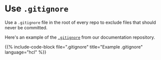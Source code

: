 # Use `.gitignore`

Use a `.gitignore` file in the root of every repo to exclude files that should never be committed. 

Here's an example of the [`.gitignore`](https://github.com/cloudposse/docs/blob/master/.gitignore) from our documentation repository. 

{{% include-code-block file=".gitignore" title="Example .gitignore" language="hcl" %}}
